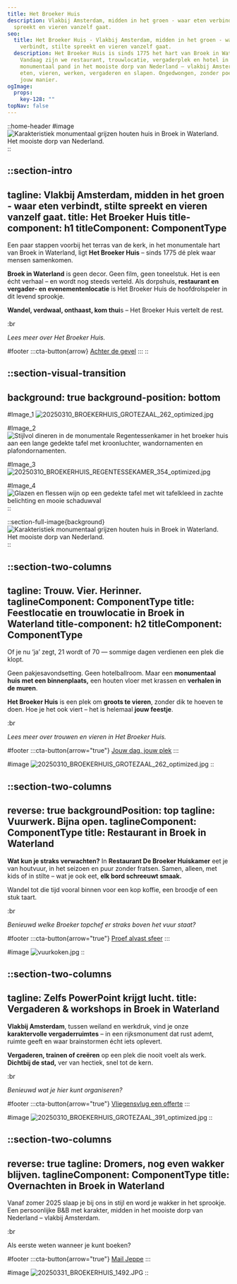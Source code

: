 ```yaml
---
title: Het Broeker Huis
description: Vlakbij Amsterdam, midden in het groen - waar eten verbindt, stilte
  spreekt en vieren vanzelf gaat.
seo:
  title: Het Broeker Huis - Vlakbij Amsterdam, midden in het groen - waar eten
    verbindt, stilte spreekt en vieren vanzelf gaat.
  description: Het Broeker Huis is sinds 1775 het hart van Broek in Waterland.
    Vandaag zijn we restaurant, trouwlocatie, vergaderplek en hotel in één. Een
    monumentaal pand in het mooiste dorp van Nederland – vlakbij Amsterdam. Kom
    eten, vieren, werken, vergaderen en slapen. Ongedwongen, zonder poeha, op
    jouw manier.
ogImage:
  props:
    key-128: ""
topNav: false
---
```


::home-header
#image
![Karakteristiek monumentaal grijzen houten huis in Broek in Waterland. Het mooiste dorp van Nederland.](/HOME/1.%20HOME_Hero_20250310_BROEKERHUIS_SCENERY_369_optimized_enhanced.jpg)
::

::section-intro
---
tagline: Vlakbij Amsterdam, midden in het groen - waar eten verbindt, stilte
  spreekt en vieren vanzelf gaat.
title: Het Broeker Huis
title-component: h1
titleComponent: ComponentType
---
Een paar stappen voorbij het terras van de kerk, in het monumentale hart van Broek in Waterland, ligt **Het Broeker Huis** – sinds 1775 dé plek waar mensen samenkomen.

**Broek in Waterland** is geen decor. Geen film, geen toneelstuk. Het is een écht verhaal – en wordt nog steeds verteld. Als dorpshuis, **restaurant en vergader- en evenementenlocatie** is Het Broeker Huis de hoofdrolspeler in dit levend sprookje.

**Wandel, verdwaal, onthaast, kom thui**s – Het Broeker Huis vertelt de rest.

:br

 

*Lees meer over Het Broeker Huis.*

#footer
  :::cta-button{arrow}
  [Achter de gevel](/Het%20Broeker%20Huis)
  :::
::

::section-visual-transition
---
background: true
background-position: bottom
---
#Image_1
![20250310\_BROEKERHUIS\_GROTEZAAL\_262\_optimized.jpg](/Grote%20Zaal/20250310_BROEKERHUIS_GROTEZAAL_262_optimized.jpg)

#Image_2
![Stijlvol dineren in de monumentale Regentessenkamer in het broeker huis aan een lange gedekte tafel met kroonluchter, wandornamenten en plafondornamenten.](/20250310_BROEKERHUIS_REGENTESSEKAMER_073.JPG)

#Image_3
![20250310\_BROEKERHUIS\_REGENTESSEKAMER\_354\_optimized.jpg](/20250310_BROEKERHUIS_REGENTESSEKAMER_354_optimized.jpg)

#Image_4
![Glazen en flessen wijn op een gedekte tafel met wit tafelkleed  in zachte belichting en mooie schaduwval](/20250310_BROEKERHUIS_REGENTESSEKAMER_395_optimized.jpg)
::

::section-full-image{background}
![Karakteristiek monumentaal grijzen houten huis in Broek in Waterland. Het mooiste dorp van Nederland.](/HOME/3.%20HOME_H2_Trouwlocatie_20250310_BROEKERHUIS_GROTEZAAL_122_optimized_enhanced.jpg)
::

::section-two-columns
---
tagline: Trouw. Vier. Herinner.
taglineComponent: ComponentType
title: Feestlocatie en trouwlocatie in Broek in Waterland
title-component: h2
titleComponent: ComponentType
---
Of je nu ‘ja’ zegt, 21 wordt of 70 — sommige dagen verdienen een plek die klopt.

Geen pakjesavondsetting. Geen hotelballroom. Maar een **monumentaal huis met een binnenplaats,** een houten vloer met krassen en **verhalen in de muren**.

**Het Broeker Huis** is een plek om **groots te vieren**, zonder dik te hoeven te doen. Hoe je het ook viert – het is helemaal **jouw feestje**.

:br

 

*Lees meer over trouwen en vieren in Het Broeker Huis.*

#footer
  :::cta-button{arrow="true"}
  [Jouw dag, jouw plek](/Trouwen%20&%20Feesten)
  :::

#image
![20250310\_BROEKERHUIS\_GROTEZAAL\_262\_optimized.jpg](/Grote%20Zaal/20250310_BROEKERHUIS_GROTEZAAL_262_optimized.jpg)
::

::section-two-columns
---
reverse: true
backgroundPosition: top
tagline: Vuurwerk. Bijna open.
taglineComponent: ComponentType
title: Restaurant in Broek in Waterland
---
**Wat kun je straks verwachten?** In **Restaurant De Broeker Huiskamer** eet je van houtvuur, in het seizoen en puur zonder fratsen. Samen, alleen, met kids of in stilte – wat je ook eet, **elk bord schreeuwt smaak.**

Wandel tot die tijd vooral binnen voor een kop koffie, een broodje of een stuk taart.

:br

 

*Benieuwd welke Broeker topchef er straks boven het vuur staat?*

#footer
  :::cta-button{arrow="true"}
  [Proef alvast sfeer](/Restaurant)
  :::

#image
![vuurkoken.jpg](/vuurkoken.jpg)
::

::section-two-columns
---
tagline: Zelfs PowerPoint krijgt lucht.
title: Vergaderen & workshops in Broek in Waterland
---
**Vlakbij Amsterdam**, tussen weiland en werkdruk, vind je onze **karaktervolle vergaderruimtes** – in een rijksmonument dat rust ademt, ruimte geeft en waar brainstormen écht iets oplevert.

**Vergaderen, trainen of creëren** op een plek die nooit voelt als werk. **Dichtbij de stad,** ver van hectiek, snel tot de kern.

:br

 

*Benieuwd wat je hier kunt organiseren?*

#footer
  :::cta-button{arrow="true"}
  [Vliegensvlug een offerte](mailto\:zakelijk@broekerhuis.nl?subject=Offerteaanvraag%20vergaderen%20of%20workshop\&body=Wat%20is%20de%20datum%20van%20je%20event%3F%0AMet%20hoeveel%20personen%20wil%20je%20komen%3F%0AHoe%20laat%20wil%20je%20beginnen%3F%0AWanneer%20wil%20je%20naar%20huis%3F%0ASpecifieke%20wensen%3F%0A%0AIk%20kom%20graag%20bij%20je%20terug%20met%20een%20indicatie.%20Groet%2C%20Jeppe.)
  :::

#image
![20250310\_BROEKERHUIS\_GROTEZAAL\_391\_optimized.jpg](/Grote%20Zaal/20250310_BROEKERHUIS_GROTEZAAL_391_optimized.jpg)
::

::section-two-columns
---
reverse: true
tagline: Dromers, nog even wakker blijven.
taglineComponent: ComponentType
title: Overnachten in Broek in Waterland
---
Vanaf zomer 2025 slaap je bij ons in stijl en word je wakker in het sprookje. Een persoonlijke B\&B met karakter, midden in het mooiste dorp van Nederland – vlakbij Amsterdam.

:br

 

Als eerste weten wanneer je kunt boeken?

#footer
  :::cta-button{arrow="true"}
  [Mail Jeppe](/)
  :::

#image
![20250331\_BROEKERHUIS\_1492.JPG](/20250331_BROEKERHUIS_1492.JPG)
::
